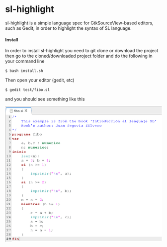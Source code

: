 sl-highlight
============

sl-highlight is a simple language spec for GtkSourceView-based
editors, such as Gedit, in order to highlight the syntax of SL language.

#### Install ####

In order to install sl-highlight you need to git clone or download the project
then go to the cloned/downloaded project folder and do the following in your command line
    
    $ bash install.sh

Then open your editor (gedit, etc)
    
    $ gedit test/fibo.sl

and you should see something like this

<img src="https://github.com/jorgeramirez/sl-highlight/raw/master/assets/images/fibo.png" alt="fibonacci">
